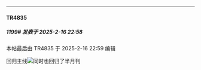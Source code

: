 ﻿
*****

####  TR4835  
##### 1199#       发表于 2025-2-16 22:58

 本帖最后由 TR4835 于 2025-2-16 22:59 编辑 

回归主线<img src="https://static.saraba1st.com/image/smiley/face2017/026.png" referrerpolicy="no-referrer">同时也回归了半月刊


